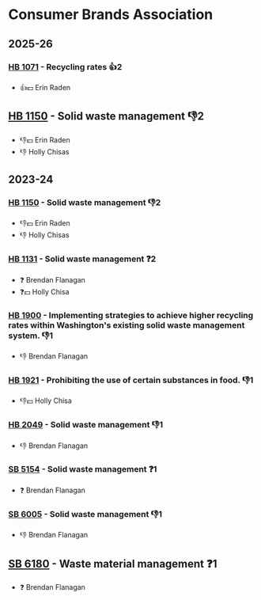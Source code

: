# Consumer Brands Association
## 2025-26

### [HB 1071](/bill/2025-26/hb/1071/) - Recycling rates 👍2  
* 👍💵 Erin Raden

## [HB 1150](/bill/2025-26/hb/1150/) - Solid waste management  👎2 
* 👎💵 Erin Raden
* 👎 Holly Chisas

## 2023-24

### [HB 1150](/bill/2023-24/hb/1150/) - Solid waste management  👎2 
* 👎💵 Erin Raden
* 👎 Holly Chisas

### [HB 1131](/bill/2023-24/hb/1131/) - Solid waste management   ❓2
* ❓ Brendan Flanagan
* ❓💵 Holly Chisa

### [HB 1900](/bill/2023-24/hb/1900/) - Implementing strategies to achieve higher recycling rates within Washington's existing solid waste management system.  👎1 
* 👎 Brendan Flanagan

### [HB 1921](/bill/2023-24/hb/1921/) - Prohibiting the use of certain substances in food.  👎1 
* 👎💵 Holly Chisa

### [HB 2049](/bill/2023-24/hb/2049/) - Solid waste management  👎1 
* 👎 Brendan Flanagan

### [SB 5154](/bill/2023-24/sb/5154/) - Solid waste management   ❓1
* ❓ Brendan Flanagan

### [SB 6005](/bill/2023-24/sb/6005/) - Solid waste management  👎1 
* 👎 Brendan Flanagan

## [SB 6180](/bill/2023-24/sb/6180/) - Waste material management   ❓1
* ❓ Brendan Flanagan
